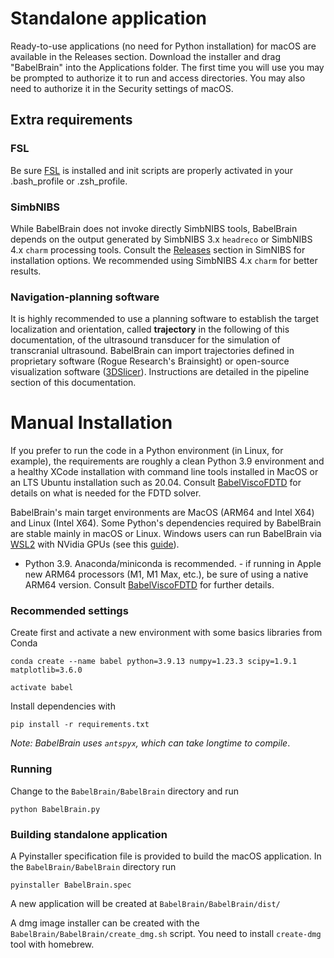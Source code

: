 # Standalone application
Ready-to-use applications (no need for Python installation) for macOS are available in the Releases section. Download the installer and drag "BabelBrain" into the Applications folder. The first time you will use you may be prompted to authorize it to run and access directories. You may also need to authorize it in the Security settings of macOS.

## Extra requirements 

### FSL
Be sure [FSL](https://fsl.fmrib.ox.ac.uk/fsl/fslwiki) is installed and init scripts are properly activated in your .bash_profile or .zsh_profile.

### SimbNIBS
While BabelBrain does not invoke directly SimbNIBS tools, BabelBrain depends on the output generated by SimbNIBS 3.x `headreco` or SimbNIBS 4.x `charm` processing tools. Consult the [Releases](https://github.com/simnibs/simnibs/releases) section in SimNIBS for installation options. We recommended using SimbNIBS 4.x `charm` for better results.

### Navigation-planning software
It is highly recommended to use a planning software to establish the target localization and orientation, called **trajectory** in the following of this documentation, of the ultrasound transducer for the simulation of transcranial ultrasound. BabelBrain can import trajectories defined in proprietary software (Rogue Research's Brainsight) or open-source visualization software ([3DSlicer](https://www.slicer.org/)). Instructions are detailed in the pipeline section of this documentation.

# Manual Installation 
If you prefer to run the code in a Python environment (in Linux, for example), the requirements are roughly a clean Python 3.9 environment and a healthy XCode installation with command line tools installed in MacOS or an LTS Ubuntu installation such as 20.04. Consult [BabelViscoFDTD](https://github.com/ProteusMRIgHIFU/BabelViscoFDTD) for details on what is needed for the FDTD solver. 

BabelBrain's main target environments are MacOS (ARM64 and Intel X64) and Linux (Intel X64). Some Python's dependencies required by BabelBrain are stable mainly in macOS or Linux. Windows users can run BabelBrain via [WSL2](https://learn.microsoft.com/en-us/windows/wsl/install) with NVidia GPUs (see this [guide](https://docs.nvidia.com/cuda/wsl-user-guide/index.html)). 

* Python 3.9. Anaconda/miniconda is recommended. - if running in Apple new ARM64 processors (M1, M1 Max, etc.), be sure of using a native ARM64 version. Consult [BabelViscoFDTD](https://github.com/ProteusMRIgHIFU/BabelViscoFDTD) for further details.

### Recommended settings
Create first and activate a new environment with some basics libraries from Conda

  `conda create --name babel python=3.9.13 numpy=1.23.3 scipy=1.9.1 matplotlib=3.6.0`

  `activate babel`

Install dependencies with 

`pip install -r requirements.txt`

*Note: BabelBrain uses `antspyx`, which can take longtime to compile*.
### Running
Change to the `BabelBrain/BabelBrain` directory and run

`python BabelBrain.py`

### Building standalone application
A Pyinstaller specification file is provided to build the macOS application. In the `BabelBrain/BabelBrain` directory run

`pyinstaller BabelBrain.spec`

A new application will be created at `BabelBrain/BabelBrain/dist/`

A dmg image installer can be created with the `BabelBrain/BabelBrain/create_dmg.sh` script. You need to install `create-dmg` tool with homebrew. 